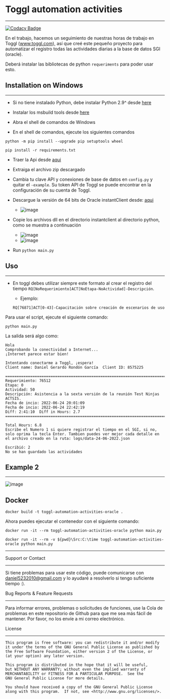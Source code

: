 # Toggl automation activities

---

[![Codacy Badge](https://public-assets.toggl.com/b/static/170105782f890706f19f7ebc2cde9c59/a14e0/icon-toggltrack.png)](www.toggl.com)

En el trabajo, hacemos un seguimiento de nuestras horas de trabajo en Toggl (www.toggl.com), así que creé este pequeño proyecto para automatizar el registro todas las actividades diarias a la base de datos SGI (oracle).

Deberá instalar las bibliotecas de python `requeriments` para poder usar esto.

## Installation on Windows

---

- Si no tiene instalado Python, debe instalar Python 2.9^ desde [here](https://www.python.org/downloads/windows/)

- Instalar los msbuild tools desde [here](https://visualstudio.microsoft.com/es/visual-cpp-build-tools/)

- Abra el shell de comandos de Windows

- En el shell de comandos, ejecute los siguientes comandos

```cli
python -m pip install --upgrade pip setuptools wheel
```

```cli
pip install -r requirements.txt
```

- Traer la Api desde [aqui](https://track.toggl.com/profile)

- Extraiga el archivo zip descargado

- Cambia tu clave API y conexiones de base de datos en `config.py` y quitar el `-example`.  Su token API de Toggl se puede encontrar en la configuración de su cuenta de Toggl.

- Descargue la versión de 64 bits de Oracle instantClient desde: [aqui](https://www.oracle.com/database/technologies/instant-client/winx64-64-downloads.html)
  - ![image](https://user-images.githubusercontent.com/61068392/176324441-f4fd17d0-d8d4-40c5-8687-6911c3fa1ba1.png)

- Copie los archivos dll en el directorio instantclient al directorio python, como se muestra a continuación

  - ![image](https://user-images.githubusercontent.com/61068392/176324506-82590467-6cca-4738-91b3-329c75f3e572.png)
  - ![image](https://user-images.githubusercontent.com/61068392/176324547-7e999176-11e9-41f0-b92d-9c3fea3823dd.png)

- Run `python main.py`

## Uso

---

- En toggl debes utilizar siempre este formato al crear el registro del tiempo `RQ[NoRequerimiento]ACT[NoEtapa-NoActividad]-Descripción`.

  - Ejemplo:

  ```cli
  RQ[76871]ACT[0-43]-Capacitación sobre creación de escenarios de uso
  ```

Para usar el script, ejecute el siguiente comando:

```cli
python main.py
```

La salida será algo como:

```cli
Hola
Comprobando la conectividad a Internet...
¡Internet parece estar bien!

Intentando conectarme a Toggl, ¡espera!
Client name: Daniel Gerardo Rondón García  Client ID: 8575225

==========================================================================  
Requerimiento: 76512
Etapa: 0
Actividad: 50
Descripción: Asistencia a la sexta versión de la reunión Test Ninjas ACTSIS.
Fecha de incio: 2022-06-24 20:01:09
Fecha de incio: 2022-06-24 22:42:19
Diff: 2:41:10  Diff in Hours: 2.7
==========================================================================

Total Hours: 6.8
Escribe el Numero 1 si quiere registrar el tiempo en el SGI, si no, solo oprima la tecla Enter. Tambien puedes ver mejor cada detalle en el archivo creado en la ruta: logs/data-24-06-2022.json
 
Escribió: 2
No se han guardado las actividades
```

## Example 2

---
![image](https://user-images.githubusercontent.com/61068392/178859085-5fc9ac7a-6b14-4744-894e-2848635586c1.png)

## Docker

```cli
docker build -t toggl-automation-activities-oracle .
```

Ahora puedes ejecutar el contenedor con el siguiente comando:

```cli
docker run -it --rm toggl-automation-activities-oracle python main.py
```

```cli
docker run -it --rm -v ${pwd}\Src:C:\time toggl-automation-activities-oracle python main.py
```


---
Support or Contact

---
Si tiene problemas para usar este código, puede comunicarse con daniel5232010@gmail.com y lo ayudaré a resolverlo si tengo suficiente tiempo :).

Bug Reports & Feature Requests

---

Para informar errores, problemas o solicitudes de funciones, use la Cola de problemas en este repositorio de Github para que me sea más fácil de mantener. Por favor, no los envíe a mi correo electrónico.

License

---

```cli
This program is free software: you can redistribute it and/or modify
it under the terms of the GNU General Public License as published by
the Free Software Foundation, either version 2 of the License, or
(at your option) any later version.

This program is distributed in the hope that it will be useful,
but WITHOUT ANY WARRANTY; without even the implied warranty of
MERCHANTABILITY or FITNESS FOR A PARTICULAR PURPOSE.  See the
GNU General Public License for more details.

You should have received a copy of the GNU General Public License
along with this program.  If not, see <http://www.gnu.org/licenses/>.
```
